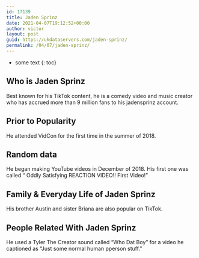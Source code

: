 ```yaml
---
id: 17139
title: Jaden Sprinz
date: 2021-04-07T19:12:52+00:00
author: victor
layout: post
guid: https://ukdataservers.com/jaden-sprinz/
permalink: /04/07/jaden-sprinz/
---
```


* some text
{: toc}


## Who is Jaden Sprinz



Best known for his TikTok content, he is a comedy video and music creator who has accrued more than 9 million fans to his jadensprinz account.

                
                
                
## Prior to Popularity



He attended VidCon for the first time in the summer of 2018.

                
                
                
## Random data



He began making YouTube videos in December of 2018. His first one was called &#8220; Oddly Satisfying  REACTION VIDEO!! First Video!&#8221;

                
                
                
## Family & Everyday Life of Jaden Sprinz



His brother Austin and sister Briana are also popular on TikTok. 

                
                
                
## People Related With Jaden Sprinz



He used a Tyler The Creator sound called &#8220;Who Dat Boy&#8221; for a video he captioned as &#8220;Just some normal human pperson stuff.&#8221;

                
              
            
          
          
          